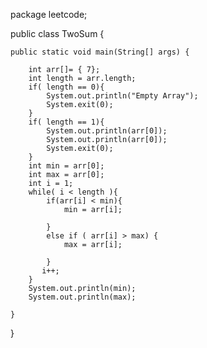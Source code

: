 package leetcode;


public class TwoSum {


    public static void main(String[] args) {

        int arr[]= { 7};
        int length = arr.length;
        if( length == 0){
            System.out.println("Empty Array");
            System.exit(0);
        }
        if( length == 1){
            System.out.println(arr[0]);
            System.out.println(arr[0]);
            System.exit(0);
        }
        int min = arr[0];
        int max = arr[0];
        int i = 1;
        while( i < length ){
            if(arr[i] < min){
                min = arr[i];

            }
            else if ( arr[i] > max) {
                max = arr[i];

            }
           i++;
        }
        System.out.println(min);
        System.out.println(max);

    }
}

